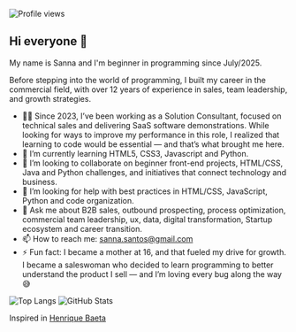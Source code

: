 ![Profile views](https://komarev.com/ghpvc/?username=sannafarias)

## Hi everyone 👋

My name is Sanna and I'm beginner in programming since July/2025. 

Before stepping into the world of programming, I built my career in the commercial field, with over 12 years of experience in sales, team leadership, and growth strategies.

- 👩‍💻 Since 2023, I’ve been working as a Solution Consultant, focused on technical sales and delivering SaaS software demonstrations. While looking for ways to improve my performance in this role, I realized that learning to code would be essential — and that’s what brought me here.
- 🌱 I’m currently learning HTML5, CSS3, Javascript and Python.
- 🔭 I’m looking to collaborate on beginner front-end projects, HTML/CSS, Java and Python challenges, and initiatives that connect technology and business.
- 🤔 I’m looking for help with best practices in HTML/CSS, JavaScript, Python and code organization.
- 💬 Ask me about B2B sales, outbound prospecting, process optimization, commercial team leadership, ux, data, digital transformation, Startup ecosystem and career transition.
- 📫 How to reach me: sanna.santos@gmail.com
- ⚡ Fun fact: I became a mother at 16, and that fueled my drive for growth. I became a saleswoman who decided to learn programming to better understand the product I sell — and I’m loving every bug along the way 😅

![Top Langs](https://github-readme-stats.vercel.app/api/top-langs/?username=sannafarias&layout=compact&theme=dark) ![GitHub Stats](https://github-readme-stats.vercel.app/api?username=sannafarias&show_icons=true&theme=dark)

Inspired in [Henrique Baeta](https://github.com/HenriqueBaetaLeite)

